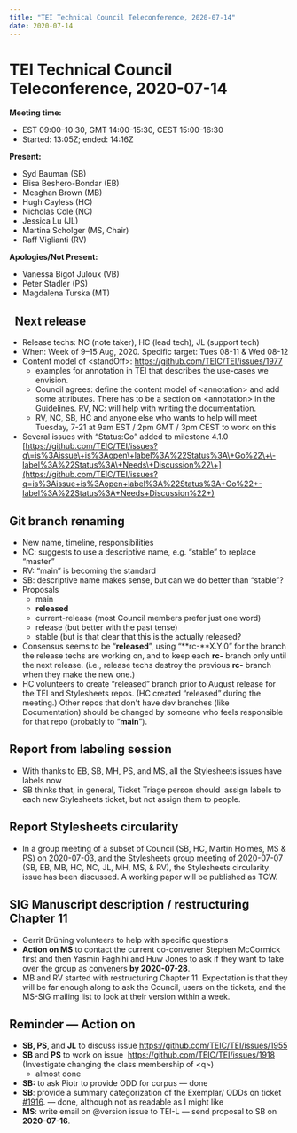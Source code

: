 ```yaml
---
title: "TEI Technical Council Teleconference, 2020-07-14"
date: 2020-07-14
---
```

# TEI Technical Council Teleconference, 2020-07-14
**Meeting time:**


* EST 09:00–10:30, GMT 14:00–15:30, CEST 15:00–16:30
* Started: 13:05Z; ended: 14:16Z


**Present:**
* Syd Bauman (SB)
* Elisa Beshero\-Bondar (EB)
* Meaghan Brown (MB)
* Hugh Cayless (HC)
* Nicholas Cole (NC)
* Jessica Lu (JL)
* Martina Scholger (MS, Chair)
* Raff Viglianti (RV)


**Apologies/Not Present:**
* Vanessa Bigot Juloux (VB)
* Peter Stadler (PS)
* Magdalena Turska (MT)


 
Next release
------------


* Release techs: NC (note taker), HC (lead tech), JL (support tech)
* When: Week of 9–15 Aug, 2020\. Specific target: Tues 08\-11 \& Wed 08\-12
* Content model of \<standOff\>: <https://github.com/TEIC/TEI/issues/1977>
	+ examples for annotation in TEI that describes the use\-cases we envision.
	+ Council agrees: define the content model of \<annotation\> and add some attributes. There has to be a section on \<annotation\> in the Guidelines. RV, NC: will help with writing the documentation.
	+ RV, NC, SB, HC and anyone else who wants to help will meet Tuesday, 7\-21 at 9am EST / 2pm GMT / 3pm CEST to work on this
* Several issues with “Status:Go” added to milestone 4\.1\.0 [https://github.com/TEIC/TEI/issues?q\=is%3Aissue\+is%3Aopen\+label%3A%22Status%3A\+Go%22\+\-label%3A%22Status%3A\+Needs\+Discussion%22\+](https://github.com/TEIC/TEI/issues?q=is%3Aissue+is%3Aopen+label%3A%22Status%3A+Go%22+-label%3A%22Status%3A+Needs+Discussion%22+)


Git branch renaming
-------------------


* New name, timeline, responsibilities
* NC: suggests to use a descriptive name, e.g. “stable” to replace “master”
* RV: “main” is becoming the standard
* SB: descriptive name makes sense, but can we do better than “stable”?
* Proposals
	+ main
	+ **released**
	+ current\-release (most Council members prefer just one word)
	+ release (but better with the past tense)
	+ stable (but is that clear that this is the actually released?
* Consensus seems to be “**released**”, using “**rc\-**X.Y.0” for the branch the release techs are working on, and to keep each **rc\-** branch only until the next release. (i.e., release techs destroy the previous **rc\-** branch when they make the new one.)
* HC volunteers to create “released” branch prior to August release for the TEI and Stylesheets repos. (HC created “released” during the meeting.) Other repos that don't have dev branches (like Documentation) should be changed by someone who feels responsible for that repo (probably to “**main**”).


Report from labeling session
----------------------------


* With thanks to EB, SB, MH, PS, and MS, all the Stylesheets issues have labels now
* SB thinks that, in general, Ticket Triage person should  assign labels to each new Stylesheets ticket, but not assign them to people.


Report Stylesheets circularity
------------------------------


* In a group meeting of a subset of Council (SB, HC, Martin Holmes, MS \& PS) on 2020\-07\-03, and the Stylesheets group meeting of 2020\-07\-07 (SB, EB, MB, HC, NC, JL, MH, MS, \& RV), the Stylesheets circularity issue has been discussed. A working paper will be published as TCW.


SIG Manuscript description / restructuring Chapter 11
-----------------------------------------------------


* Gerrit Brüning volunteers to help with specific questions
* **Action on MS** to contact the current co\-convener Stephen McCormick first and then Yasmin Faghihi and Huw Jones to ask if they want to take over the group as conveners **by 2020\-07\-28**.
* MB and RV started with restructuring Chapter 11\. Expectation is that they will be far enough along to ask the Council, users on the tickets, and the MS\-SIG mailing list to look at their version within a week.


Reminder — Action on
--------------------


* **SB, PS**, and **JL** to discuss issue <https://github.com/TEIC/TEI/issues/1955>
* **SB** and **PS** to work on issue  <https://github.com/TEIC/TEI/issues/1918> (Investigate changing the class membership of \<q\>)
	+ almost done
* **SB:** to ask Piotr to provide ODD for corpus — done
* **SB**: provide a summary categorization of the Exemplar/ ODDs on ticket [\#1916](https://github.com/TEIC/TEI/issues/1916). — done, although not as readable as I might like
* **MS**: write email on @version issue to TEI\-L — send proposal to SB on **2020\-07\-16**.


 